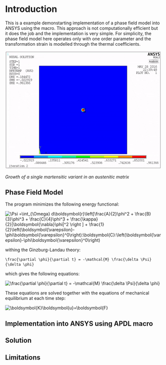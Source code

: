 # Introduction
This is a example demonstarting implementation of a phase field model into ANSYS using the macro. This approach is not computationally efficient but it does the job and the implementation is very simple. For simplicity, the phase field model here operates only with one order parameter and the transformation strain is modelled through the thermal coefficients. 

![](martensite_phase_transformation.gif)

*Growth of a single martensitic variant in an austenitic matrix*

## Phase Field Model
The program minimizes the following energy functional:

<img src="https://latex.codecogs.com/svg.latex?\Psi&space;=\int_{\Omega}&space;d\boldsymbol{r}\left[\frac{A}{2}\phi^2&space;&plus;&space;\frac{B}{3}\phi^3&space;&plus;&space;\frac{C}{4}\phi^3&space;&plus;&space;\frac{\kappa}{2}|\boldsymbol{\nabla}\phi|^2&space;\right&space;]&space;&plus;&space;\frac{1}{2}\left(\boldsymbol{\varepsilon}-\phi\boldsymbol{\varepsilon}^0\right):\boldsymbol{C}:\left(\boldsymbol{\varepsilon}-\phi\boldsymbol{\varepsilon}^0\right)" title="\Psi =\int_{\Omega} d\boldsymbol{r}\left[\frac{A}{2}\phi^2 + \frac{B}{3}\phi^3 + \frac{C}{4}\phi^3 + \frac{\kappa}{2}|\boldsymbol{\nabla}\phi|^2 \right ] + \frac{1}{2}\left(\boldsymbol{\varepsilon}-\phi\boldsymbol{\varepsilon}^0\right):\boldsymbol{C}:\left(\boldsymbol{\varepsilon}-\phi\boldsymbol{\varepsilon}^0\right)" />

withing the Ginzburg-Landau theory:
```
\frac{\partial \phi}{\partial t} = -\mathcal{M} \frac{\delta \Psi}{\delta \phi}
```

which gives the following equations:

<img src="https://latex.codecogs.com/svg.latex?\frac{\partial&space;\phi}{\partial&space;t}&space;=&space;-\mathcal{M}&space;\frac{\delta&space;\Psi}{\delta&space;\phi}" title="\frac{\partial \phi}{\partial t} = -\mathcal{M} \frac{\delta \Psi}{\delta \phi}" />

These equations are solved together with the equations of mechanical equilibrium at each time step:

<img src="https://latex.codecogs.com/svg.latex?\boldsymbol{K}\boldsymbol{u}=\boldsymbol{F}" title="\boldsymbol{K}\boldsymbol{u}=\boldsymbol{F}" />


## Implementation into ANSYS using APDL macro

## Solution

## Limitations
